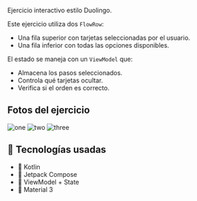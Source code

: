 Ejercicio interactivo estilo Duolingo.

Este ejercicio utiliza dos `FlowRow`:
- Una fila superior con tarjetas seleccionadas por el usuario.
- Una fila inferior con todas las opciones disponibles.

El estado se maneja con un `ViewModel` que:
- Almacena los pasos seleccionados.
- Controla qué tarjetas ocultar.
- Verifica si el orden es correcto.

## Fotos del ejercicio

![one](https://github.com/user-attachments/assets/3c39d575-d52d-4ade-aabe-c7a98fd5278c)
![two](https://github.com/user-attachments/assets/abf66ccd-df06-4ee3-b536-9f092f0e71ae)
![three](https://github.com/user-attachments/assets/ad7d8b79-ebda-468b-aa59-7a0e404f8b00)


## 🚀 Tecnologías usadas

- 🧱 Kotlin
- 🧩 Jetpack Compose
- 🔄 ViewModel + State
- 🎨 Material 3
